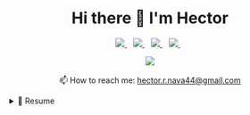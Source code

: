 <h1 align='center'>
    Hi there 👋 I'm Hector
</h1>

<p align='center'>
    <a href='https://linkedin.com/in/hector-nava-mba'>
        <img src='https://img.shields.io/badge/LinkedIn-0077B5?style=for-the-badge&logo=linkedin&logoColor=white' />
    </a>&nbsp;&nbsp;
    <a href='mailto:hector.r.nava44@gmail.com?subject=GitHub - Hector Nava Inquiry'>
        <img src='https://img.shields.io/badge/Gmail-D14836?style=for-the-badge&logo=gmail&logoColor=white' />
    </a>&nbsp;&nbsp;
    <a href='https://www.facebook.com/tito.nava'>
        <img src='https://img.shields.io/badge/Facebook-1877F2?style=for-the-badge&logo=facebook&logoColor=white' />
    </a>&nbsp;&nbsp;
    <a href='https://instagram.com/titonava35'>
        <img src='https://img.shields.io/badge/Instagram-E4405F?style=for-the-badge&logo=instagram&logoColor=white' />
    </a>&nbsp;&nbsp;
</p>

<p align='center'>
    <a href='#'>
        <img src='https://github-readme-stats.vercel.app/api/top-langs/?username=hnava47&show_icons=true&count_private=true&theme=dark' width='350' />
    </a>
</p>

<p align='center'>
    📫 How to reach me: <a href='mailto:hector.r.nava44@gmail.com?subject=GitHub - Hector Nava Inquiry'>hector.r.nava44@gmail.com</a>
</p>

<details>
  <summary>📃 Resume</summary>

## Experience
<div>
    <h3>
        <img src='assets/images/metaLogo.png' />&nbsp;
        <strong>Meta</strong>
    </h3>
    <ul>
        👨‍💻 Application Manager, Accounting<br />
        📆 Aug-2021 - Present<br />
        📍 Denver, CO
    </ul>&nbsp;
    <h3>
        <img src='assets/images/pwcLogo.png' />&nbsp;
        <strong>PricewaterhouseCoopers</strong>
    </h3>
    <ul>
        👨‍💻 Manager, Oracle Financials Cloud<br />
        📆 Jan-2020 - Aug-2021<br />
        📍 Denver, CO
    </ul>&nbsp;
    <h3>
        <img src='assets/images/pwcLogo.png' />&nbsp;
        <strong>PricewaterhouseCoopers</strong>
    </h3>
    <ul>
        👨‍💻 Senior Associate, Oracle Financials Cloud<br />
        📆 Jan-2018 - Jan-2020<br />
        📍 Denver, CO
    </ul>&nbsp;
    <h3>
        <img src='assets/images/amLightLogo.png' height=48px width=48px />&nbsp;
        <strong>American Lighting</strong>
    </h3>
    <ul>
        👨‍💻 Functional Lead, Oracle Cloud ERP/SCM Project<br />
        📆 Aug-2017 - Jan-2018<br />
        📍 Denver, CO
    </ul>&nbsp;
    <h3>
        <img src='assets/images/pacificLogo.png' />&nbsp;
        <strong>Pacific Facility Maintenance</strong>
    </h3>
    <ul>
        👨‍💻 Financial Systems Manager<br />
        📆 Jan-2015 - Aug-2017<br />
        📍 Denver, CO
    </ul>
</div>

## Education
<div>
    <h3>
        <img src='assets/images/duLogo.png' />
        <strong>University of Denver</strong>
    </h3>
    <ul>
        💻 Full-Stack Developer Certification<br />
        📚 Masters of Accountancy (MAcc)
        <ul>
            <li>🏆 2021</li>
        </ul>
        📚 Masters of Business Administration (MBA)
        <ul>
            <li>🏆 2017</li>
        </ul>
    </ul>&nbsp;
    <h3>
        <img src='assets/images/osuLogo.png' />
        <strong>Ohio State University</strong>
    </h3>
    <ul>
        📚 Bachelors of Science in Business Administration
        <ul>
            <li>📈 Economics major</li>
            <li>🏆 2014</li>
        </ul>
    </ul>
</div>


</details>

<!-- MARKDOWN LINKS & IMAGES -->

<!--
**hnava47/hnava47** is a ✨ _special_ ✨ repository because its `README.md` (this file) appears on your GitHub profile.

Here are some ideas to get you started:

- 🔭 I’m currently working on ...
- 🌱 I’m currently learning ...
- 👯 I’m looking to collaborate on ...
- 🤔 I’m looking for help with ...
- 💬 Ask me about ...
- 📫 How to reach me: ...
- 😄 Pronouns: ...
- ⚡ Fun fact: ...
-->
